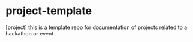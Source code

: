 # project-template
[project] this is a template repo for documentation of projects related to a hackathon or event
